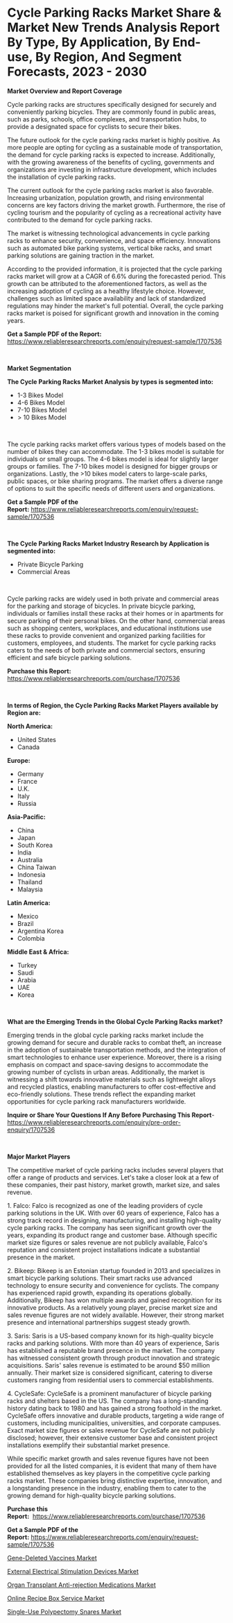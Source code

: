<p><h1>Cycle Parking Racks Market Share & Market New Trends Analysis Report By Type, By Application, By End-use, By Region, And Segment Forecasts, 2023 - 2030</h1></p><p><strong>Market Overview and Report Coverage</strong></p>
<p><p>Cycle parking racks are structures specifically designed for securely and conveniently parking bicycles. They are commonly found in public areas, such as parks, schools, office complexes, and transportation hubs, to provide a designated space for cyclists to secure their bikes.</p><p>The future outlook for the cycle parking racks market is highly positive. As more people are opting for cycling as a sustainable mode of transportation, the demand for cycle parking racks is expected to increase. Additionally, with the growing awareness of the benefits of cycling, governments and organizations are investing in infrastructure development, which includes the installation of cycle parking racks.</p><p>The current outlook for the cycle parking racks market is also favorable. Increasing urbanization, population growth, and rising environmental concerns are key factors driving the market growth. Furthermore, the rise of cycling tourism and the popularity of cycling as a recreational activity have contributed to the demand for cycle parking racks.</p><p>The market is witnessing technological advancements in cycle parking racks to enhance security, convenience, and space efficiency. Innovations such as automated bike parking systems, vertical bike racks, and smart parking solutions are gaining traction in the market.</p><p>According to the provided information, it is projected that the cycle parking racks market will grow at a CAGR of 6.6% during the forecasted period. This growth can be attributed to the aforementioned factors, as well as the increasing adoption of cycling as a healthy lifestyle choice. However, challenges such as limited space availability and lack of standardized regulations may hinder the market's full potential. Overall, the cycle parking racks market is poised for significant growth and innovation in the coming years.</p></p>
<p><strong>Get a Sample PDF of the Report:</strong> <a href="https://www.reliableresearchreports.com/enquiry/request-sample/1707536">https://www.reliableresearchreports.com/enquiry/request-sample/1707536</a></p>
<p>&nbsp;</p>
<p><strong>Market Segmentation</strong></p>
<p><strong>The Cycle Parking Racks Market Analysis by types is segmented into:</strong></p>
<p><ul><li>1-3 Bikes Model</li><li>4-6 Bikes Model</li><li>7-10 Bikes Model</li><li>> 10 Bikes Model</li></ul></p>
<p>&nbsp;</p>
<p><p>The cycle parking racks market offers various types of models based on the number of bikes they can accommodate. The 1-3 bikes model is suitable for individuals or small groups. The 4-6 bikes model is ideal for slightly larger groups or families. The 7-10 bikes model is designed for bigger groups or organizations. Lastly, the >10 bikes model caters to large-scale parks, public spaces, or bike sharing programs. The market offers a diverse range of options to suit the specific needs of different users and organizations.</p></p>
<p><strong>Get a Sample PDF of the Report:</strong>&nbsp;<a href="https://www.reliableresearchreports.com/enquiry/request-sample/1707536">https://www.reliableresearchreports.com/enquiry/request-sample/1707536</a></p>
<p>&nbsp;</p>
<p><strong>The Cycle Parking Racks Market Industry Research by Application is segmented into:</strong></p>
<p><ul><li>Private Bicycle Parking</li><li>Commercial Areas</li></ul></p>
<p>&nbsp;</p>
<p><p>Cycle parking racks are widely used in both private and commercial areas for the parking and storage of bicycles. In private bicycle parking, individuals or families install these racks at their homes or in apartments for secure parking of their personal bikes. On the other hand, commercial areas such as shopping centers, workplaces, and educational institutions use these racks to provide convenient and organized parking facilities for customers, employees, and students. The market for cycle parking racks caters to the needs of both private and commercial sectors, ensuring efficient and safe bicycle parking solutions.</p></p>
<p><strong>Purchase this Report:</strong>&nbsp; <a href="https://www.reliableresearchreports.com/purchase/1707536">https://www.reliableresearchreports.com/purchase/1707536</a></p>
<p>&nbsp;</p>
<p><strong>In terms of Region, the Cycle Parking Racks Market Players available by Region are:</strong></p>
<p>
    <p> <strong> North America: </strong>
        <ul>
            <li>United States</li>
            <li>Canada</li>
        </ul>
        </p> 
    <p> <strong> Europe: </strong>
        <ul>
            <li>Germany</li>
            <li>France</li>
            <li>U.K.</li>
            <li>Italy</li>
            <li>Russia</li>
        </ul>
        </p> 
    <p> <strong> Asia-Pacific: </strong>
        <ul>
            <li>China</li>
            <li>Japan</li>
            <li>South Korea</li>
            <li>India</li>
            <li>Australia</li>
            <li>China Taiwan</li>
            <li>Indonesia</li>
            <li>Thailand</li>
            <li>Malaysia</li>
        </ul>
        </p> 
    <p> <strong> Latin America: </strong>
        <ul>
            <li>Mexico</li>
            <li>Brazil</li>
            <li>Argentina Korea</li>
            <li>Colombia</li>
        </ul>
        </p> 
    <p> <strong> Middle East & Africa: </strong>
        <ul>
            <li>Turkey</li>
            <li>Saudi</li>
            <li>Arabia</li>
            <li>UAE</li>
            <li>Korea</li>
        </ul>
    </p>
    </p>
<p>&nbsp;</p>
<p><strong>What are the Emerging Trends in the Global Cycle Parking Racks market?</strong></p>
<p><p>Emerging trends in the global cycle parking racks market include the growing demand for secure and durable racks to combat theft, an increase in the adoption of sustainable transportation methods, and the integration of smart technologies to enhance user experience. Moreover, there is a rising emphasis on compact and space-saving designs to accommodate the growing number of cyclists in urban areas. Additionally, the market is witnessing a shift towards innovative materials such as lightweight alloys and recycled plastics, enabling manufacturers to offer cost-effective and eco-friendly solutions. These trends reflect the expanding market opportunities for cycle parking rack manufacturers worldwide.</p></p>
<p><strong>Inquire or Share Your Questions If Any Before Purchasing This Report</strong>- <a href="https://www.reliableresearchreports.com/enquiry/pre-order-enquiry/1707536">https://www.reliableresearchreports.com/enquiry/pre-order-enquiry/1707536</a></p>
<p>&nbsp;</p>
<p><strong>Major Market Players</strong></p>
<p><p>The competitive market of cycle parking racks includes several players that offer a range of products and services. Let's take a closer look at a few of these companies, their past history, market growth, market size, and sales revenue.</p><p>1. Falco: Falco is recognized as one of the leading providers of cycle parking solutions in the UK. With over 60 years of experience, Falco has a strong track record in designing, manufacturing, and installing high-quality cycle parking racks. The company has seen significant growth over the years, expanding its product range and customer base. Although specific market size figures or sales revenue are not publicly available, Falco's reputation and consistent project installations indicate a substantial presence in the market.</p><p>2. Bikeep: Bikeep is an Estonian startup founded in 2013 and specializes in smart bicycle parking solutions. Their smart racks use advanced technology to ensure security and convenience for cyclists. The company has experienced rapid growth, expanding its operations globally. Additionally, Bikeep has won multiple awards and gained recognition for its innovative products. As a relatively young player, precise market size and sales revenue figures are not widely available. However, their strong market presence and international partnerships suggest steady growth.</p><p>3. Saris: Saris is a US-based company known for its high-quality bicycle racks and parking solutions. With more than 40 years of experience, Saris has established a reputable brand presence in the market. The company has witnessed consistent growth through product innovation and strategic acquisitions. Saris' sales revenue is estimated to be around $50 million annually. Their market size is considered significant, catering to diverse customers ranging from residential users to commercial establishments.</p><p>4. CycleSafe: CycleSafe is a prominent manufacturer of bicycle parking racks and shelters based in the US. The company has a long-standing history dating back to 1980 and has gained a strong foothold in the market. CycleSafe offers innovative and durable products, targeting a wide range of customers, including municipalities, universities, and corporate campuses. Exact market size figures or sales revenue for CycleSafe are not publicly disclosed; however, their extensive customer base and consistent project installations exemplify their substantial market presence.</p><p>While specific market growth and sales revenue figures have not been provided for all the listed companies, it is evident that many of them have established themselves as key players in the competitive cycle parking racks market. These companies bring distinctive expertise, innovation, and a longstanding presence in the industry, enabling them to cater to the growing demand for high-quality bicycle parking solutions.</p></p>
<p><strong>Purchase this Report:</strong>&nbsp;&nbsp;<a href="https://www.reliableresearchreports.com/purchase/1707536">https://www.reliableresearchreports.com/purchase/1707536</a></p>
<p></p>
<p><strong>Get a Sample PDF of the Report:</strong>&nbsp;<a href="https://www.reliableresearchreports.com/enquiry/request-sample/1707536">https://www.reliableresearchreports.com/enquiry/request-sample/1707536</a></p>
<p><p><a href="https://www.linkedin.com/pulse/gene-deleted-vaccines-market-size-2023-2030-global-industrial-eekyc/">Gene-Deleted Vaccines Market</a></p><p><a href="https://github.com/kholmovskayalyudmila/Market-Research-Report-List-1/blob/main/external-electrical-stimulation-devices-market.md">External Electrical Stimulation Devices Market</a></p><p><a href="https://www.linkedin.com/pulse/organ-transplant-anti-rejection-medications-market-size-hmxmc/">Organ Transplant Anti-rejection Medications Market</a></p><p><a href="https://medium.com/@orphabrakus2023/online-recipe-box-service-nbsp-market-focuses-on-market-share-size-and-projected-forecast-till-48431f40809e">Online Recipe Box Service Market</a></p><p><a href="https://github.com/zebdakicsin/Market-Research-Report-List-1/blob/main/single-use-polypectomy-snares-market.md">Single-Use Polypectomy Snares Market</a></p></p>